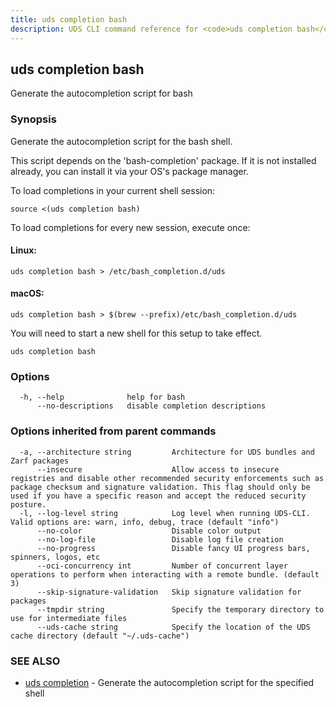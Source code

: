 ```yaml
---
title: uds completion bash
description: UDS CLI command reference for <code>uds completion bash</code>.
---
```

## uds completion bash

Generate the autocompletion script for bash

### Synopsis

Generate the autocompletion script for the bash shell.

This script depends on the 'bash-completion' package.
If it is not installed already, you can install it via your OS's package manager.

To load completions in your current shell session:

	source <(uds completion bash)

To load completions for every new session, execute once:

#### Linux:

	uds completion bash > /etc/bash_completion.d/uds

#### macOS:

	uds completion bash > $(brew --prefix)/etc/bash_completion.d/uds

You will need to start a new shell for this setup to take effect.


```
uds completion bash
```

### Options

```
  -h, --help              help for bash
      --no-descriptions   disable completion descriptions
```

### Options inherited from parent commands

```
  -a, --architecture string         Architecture for UDS bundles and Zarf packages
      --insecure                    Allow access to insecure registries and disable other recommended security enforcements such as package checksum and signature validation. This flag should only be used if you have a specific reason and accept the reduced security posture.
  -l, --log-level string            Log level when running UDS-CLI. Valid options are: warn, info, debug, trace (default "info")
      --no-color                    Disable color output
      --no-log-file                 Disable log file creation
      --no-progress                 Disable fancy UI progress bars, spinners, logos, etc
      --oci-concurrency int         Number of concurrent layer operations to perform when interacting with a remote bundle. (default 3)
      --skip-signature-validation   Skip signature validation for packages
      --tmpdir string               Specify the temporary directory to use for intermediate files
      --uds-cache string            Specify the location of the UDS cache directory (default "~/.uds-cache")
```

### SEE ALSO

* [uds completion](/reference/cli/commands/uds_completion/)	 - Generate the autocompletion script for the specified shell

